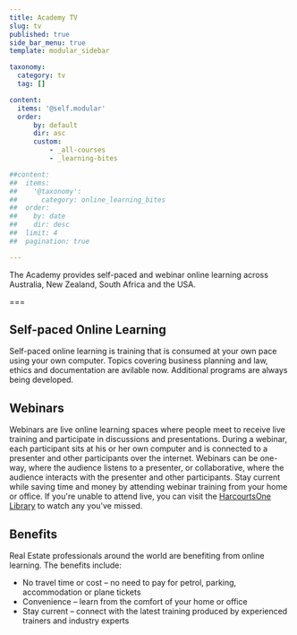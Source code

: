 ```yaml
---
title: Academy TV
slug: tv
published: true
side_bar_menu: true
template: modular_sidebar

taxonomy:
  category: tv
  tag: []

content:
  items: '@self.modular'
  order:
      by: default
      dir: asc
      custom:
          - _all-courses
          - _learning-bites

##content:
##  items:
##    '@taxonomy':
##      category: online_learning_bites
##  order:
##    by: date
##    dir: desc
##  limit: 4
##  pagination: true

---
```


The Academy provides self-paced and webinar online learning across Australia, New Zealand, South Africa and the USA.

===


## Self-paced Online Learning
Self-paced online learning is training that is consumed at your own pace using your own computer. Topics covering business planning and law, ethics and documentation are avilable now. Additional programs are always being developed.

## Webinars
Webinars are live online learning spaces where people meet to receive live training and participate in discussions and presentations.  During a webinar, each participant sits at his or her own computer and is connected to a presenter and other participants over the internet.  Webinars can be one-way, where the audience listens to a presenter, or collaborative, where the audience interacts with the presenter and other participants. Stay current while saving time and money by attending webinar training from your home or office. If you're unable to attend live, you can visit the [HarcourtsOne Library](https://library.harcourts.net/) to watch any you've missed.

## Benefits
Real Estate professionals around the world are benefiting from online learning.  The benefits include:

- No travel time or cost – no need to pay for petrol, parking, accommodation or plane tickets
- Convenience –  learn from the comfort of your home or office
- Stay current – connect with the latest training produced by experienced trainers and industry experts
